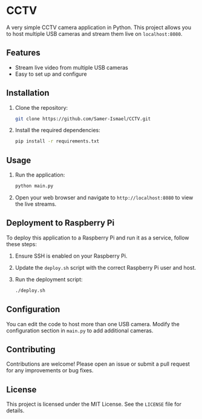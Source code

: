# CCTV

A very simple CCTV camera application in Python. This project allows you to host multiple USB cameras and stream them live on `localhost:8080`.

## Features

- Stream live video from multiple USB cameras
- Easy to set up and configure

## Installation

1. Clone the repository:

    ```sh
    git clone https://github.com/Samer-Ismael/CCTV.git
    ```

2. Install the required dependencies:

    ```sh
    pip install -r requirements.txt
    ```

## Usage

1. Run the application:

    ```sh
    python main.py
    ```

2. Open your web browser and navigate to `http://localhost:8080` to view the live streams.

## Deployment to Raspberry Pi

To deploy this application to a Raspberry Pi and run it as a service, follow these steps:

1. Ensure SSH is enabled on your Raspberry Pi.
2. Update the `deploy.sh` script with the correct Raspberry Pi user and host.
3. Run the deployment script:

    ```sh
    ./deploy.sh
    ```

## Configuration

You can edit the code to host more than one USB camera. Modify the configuration section in `main.py` to add additional cameras.

## Contributing

Contributions are welcome! Please open an issue or submit a pull request for any improvements or bug fixes.

## License

This project is licensed under the MIT License. See the `LICENSE` file for details.